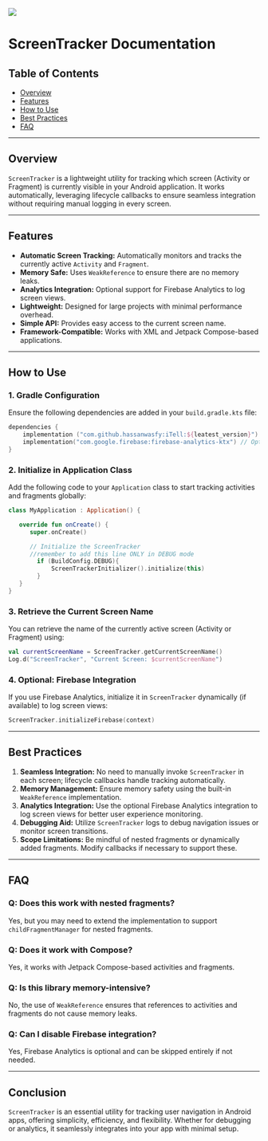 [![](https://jitpack.io/v/hassanwasfy/iTell.svg)](https://jitpack.io/#hassanwasfy/iTell)

# **ScreenTracker Documentation**

## **Table of Contents**
- [Overview](#overview)
- [Features](#features)
- [How to Use](#how-to-use)
- [Best Practices](#best-practices)
- [FAQ](#faq)

---

## **Overview**
`ScreenTracker` is a lightweight utility for tracking which screen (Activity or Fragment) is currently visible in your Android application. It works automatically, leveraging lifecycle callbacks to ensure seamless integration without requiring manual logging in every screen.

---

## **Features**
- **Automatic Screen Tracking:** Automatically monitors and tracks the currently active `Activity` and `Fragment`.
- **Memory Safe:** Uses `WeakReference` to ensure there are no memory leaks.
- **Analytics Integration:** Optional support for Firebase Analytics to log screen views.
- **Lightweight:** Designed for large projects with minimal performance overhead.
- **Simple API:** Provides easy access to the current screen name.
- **Framework-Compatible:** Works with XML and Jetpack Compose-based applications.

---

## **How to Use**

### **1. Gradle Configuration**
Ensure the following dependencies are added in your `build.gradle.kts` file:

```kotlin
dependencies {
    implementation ("com.github.hassanwasfy:iTell:${leatest_version}")
    implementation("com.google.firebase:firebase-analytics-ktx") // Optional Firebase Analytics
}
```

### **2. Initialize in Application Class**
Add the following code to your `Application` class to start tracking activities and fragments globally:

```kotlin
class MyApplication : Application() {

   override fun onCreate() {
      super.onCreate()

      // Initialize the ScreenTracker
      //remember to add this line ONLY in DEBUG mode
        if (BuildConfig.DEBUG){
            ScreenTrackerInitializer().initialize(this)
        }
   }
}
```

### **3. Retrieve the Current Screen Name**
You can retrieve the name of the currently active screen (Activity or Fragment) using:

```kotlin
val currentScreenName = ScreenTracker.getCurrentScreenName()
Log.d("ScreenTracker", "Current Screen: $currentScreenName")
```

### **4. Optional: Firebase Integration**
If you use Firebase Analytics, initialize it in `ScreenTracker` dynamically (if available) to log screen views:

```kotlin
ScreenTracker.initializeFirebase(context)
```

---

## **Best Practices**
1. **Seamless Integration:** No need to manually invoke `ScreenTracker` in each screen; lifecycle callbacks handle tracking automatically.
2. **Memory Management:** Ensure memory safety using the built-in `WeakReference` implementation.
3. **Analytics Integration:** Use the optional Firebase Analytics integration to log screen views for better user experience monitoring.
4. **Debugging Aid:** Utilize `ScreenTracker` logs to debug navigation issues or monitor screen transitions.
5. **Scope Limitations:** Be mindful of nested fragments or dynamically added fragments. Modify callbacks if necessary to support these.

---

## **FAQ**

### **Q: Does this work with nested fragments?**
Yes, but you may need to extend the implementation to support `childFragmentManager` for nested fragments.

### **Q: Does it work with Compose?**
Yes, it works with Jetpack Compose-based activities and fragments.

### **Q: Is this library memory-intensive?**
No, the use of `WeakReference` ensures that references to activities and fragments do not cause memory leaks.

### **Q: Can I disable Firebase integration?**
Yes, Firebase Analytics is optional and can be skipped entirely if not needed.

---

## **Conclusion**
`ScreenTracker` is an essential utility for tracking user navigation in Android apps, offering simplicity, efficiency, and flexibility. Whether for debugging or analytics, it seamlessly integrates into your app with minimal setup.


